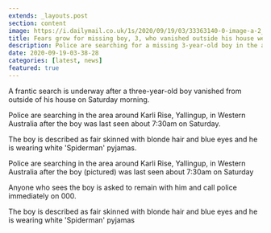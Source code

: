 ```yaml
---
extends: _layouts.post
section: content
image: https://i.dailymail.co.uk/1s/2020/09/19/03/33363140-0-image-a-2_1600482487442.jpg 
title: Fears grow for missing boy, 3, who vanished outside his house wearing white Spiderman pyjamas 
description: Police are searching for a missing 3-year-old boy in the area around Karli Rise, Yallingup. He was last seen about 730am on Saturday. 
date: 2020-09-19-03-38-28 
categories: [latest, news] 
featured: true 
--- 
```

A frantic search is underway after a three-year-old boy vanished from outside of his house on Saturday morning. 

Police are searching in the area around Karli Rise, Yallingup, in Western Australia after the boy was last seen about 7:30am on Saturday. 

The boy is described as fair skinned with blonde hair and blue eyes and he is wearing white 'Spiderman' pyjamas.

Police are searching in the area around Karli Rise, Yallingup, in Western Australia after the boy (pictured) was last seen about 7:30am on Saturday 

Anyone who sees the boy is asked to remain with him and call police immediately on 000.  

The boy is described as fair skinned with blonde hair and blue eyes and he is wearing white 'Spiderman' pyjamas 

